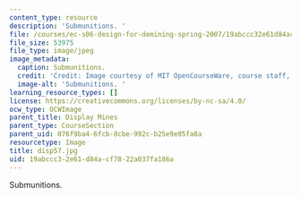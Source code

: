```yaml
---
content_type: resource
description: 'Submunitions. '
file: /courses/ec-s06-design-for-demining-spring-2007/19abccc32e61d84acf7822a037fa186a_disp57.jpg
file_size: 53975
file_type: image/jpeg
image_metadata:
  caption: Submunitions.
  credit: 'Credit: Image courtesy of MIT OpenCourseWare, course staff, and students.'
  image-alt: 'Submunitions. '
learning_resource_types: []
license: https://creativecommons.org/licenses/by-nc-sa/4.0/
ocw_type: OCWImage
parent_title: Display Mines
parent_type: CourseSection
parent_uid: 076f9ba4-6fcb-8cbe-992c-b25e9e05fa8a
resourcetype: Image
title: disp57.jpg
uid: 19abccc3-2e61-d84a-cf78-22a037fa186a
---
```

Submunitions. 